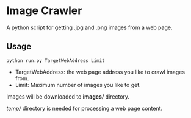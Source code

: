 # Image Crawler 

A python script for getting .jpg and .png images from a web page.

## Usage

`python run.py TargetWebAddress Limit`

* TargetWebAddress: the web page address you like to crawl images from.
* Limit: Maximum number of images you like to get. 

Images will be downloaded to **images/** directory. 

*temp/* directory is needed for processing a web page content. 
